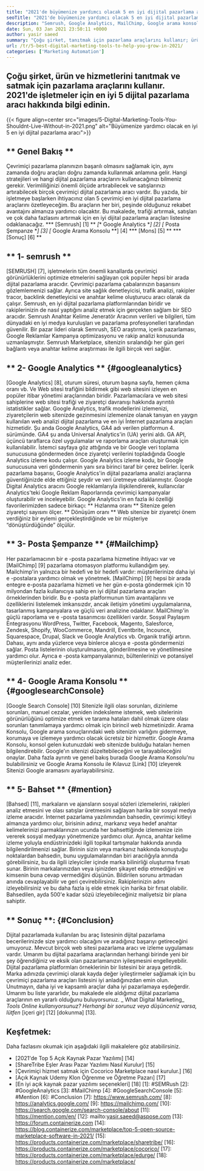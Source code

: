 ```yaml
---
title: "2021'de büyümenize yardımcı olacak 5 en iyi dijital pazarlama aracı" 
seoTitle: "2021'de büyümenize yardımcı olacak 5 en iyi dijital pazarlama aracı" 
description: "Semrush, Google Analytics, MailChimp, Google arama konsolu ve sözü, iş büyütmek için en uygun fiyatlı ve en kullanışlı en iyi dijital pazarlama araçlarıdır." 
date: Sun, 03 Jan 2021 23:50:11 +0000
author: yasir saeed
summary: "Çoğu şirket, tanıtmak için pazarlama araçlarını kullanır; ürün ve hizmetlerini satmak. 2021'de işletmeler için en iyi 5 dijital pazarlama aracı hakkında bilgi edinin." 
url: /tr/5-best-digital-marketing-tools-to-help-you-grow-in-2021/
categories: ['Marketing Automation']
---
```


## Çoğu şirket, ürün ve hizmetlerini tanıtmak ve satmak için pazarlama araçlarını kullanır. 2021'de işletmeler için en iyi 5 dijital pazarlama aracı hakkında bilgi edinin.

{{< figure align=center src="images/5-Digital-Marketing-Tools-You-Shouldnt-Live-Without-in-2021.png" alt="Büyümenize yardımcı olacak en iyi 5 en iyi dijital pazarlama aracı">}}


## ** Genel Bakış **
Çevrimiçi pazarlama planınızın başarılı olmasını sağlamak için, aynı zamanda doğru araçları doğru zamanda kullanmak anlamına gelir. Hangi stratejileri ve hangi dijital pazarlama araçlarını kullanacağınızı bilmeniz gerekir. Verimliliğinizi önemli ölçüde artırabilecek ve satışlarınızı artırabilecek birçok çevrimiçi dijital pazarlama aracı vardır. Bu yazıda, bir işletmeye başlarken ihtiyacınız olan 5 çevrimiçi en iyi dijital pazarlama araçlarını özetleyeceğim. Bu araçların her biri, peşinde olduğunuz rekabet avantajını almanıza yardımcı olacaktır.
Bu makalede, trafiği artırmak, satışları ve çok daha fazlasını artırmak için en iyi dijital pazarlama araçları listesine odaklanacağız.
  *** [Semrush] [1] **
  *[** Google Analytics **] [2]
  *[** Posta Şempanze **] [3]
  *[** Google Arama Konsolu **] [4]
  *** [Mons] [5] **
  *** [Sonuç] [6] **

## ** 1- semrush **
[SEMRUSH] [7], işletmelerin tüm önemli kanallarda çevrimiçi görünürlüklerini optimize etmelerini sağlayan çok popüler hepsi bir arada dijital pazarlama aracıdır. Çevrimiçi pazarlama çabalarınızın başarısını gözlemlemenizi sağlar. Ayrıca site sağlık denetleyicisi, trafik analizi, rakipler tracor, backlink denetleyicisi ve anahtar kelime oluşturucu aracı olarak da çalışır. Semrush, en iyi dijital pazarlama platformlarından biridir ve rakiplerinizin de nasıl yaptığını analiz etmek için gerçekten sağlam bir SEO aracıdır.
Semrush Anahtar Kelime Jeneratör Aracının verileri ve bilgileri, tüm dünyadaki en iyi medya kuruluşları ve pazarlama profesyonelleri tarafından güvenilir. Bir pazar lideri olarak Semrush, SEO araştırma, içerik pazarlaması, Google Reklamlar Kampanya optimizasyonu ve rakip analizi konusunda uzmanlaşmıştır. Semrush Marketplace, sitenizin sıralandığı her gün geri bağlantı veya anahtar kelime araştırması ile ilgili birçok veri sağlar.

## ** 2- Google Analytics ** {#googleanalytics}
[Google Analytics] [8], oturum süresi, oturum başına sayfa, hemen çıkma oranı vb. Ve Web sitesi trafiğini bildirmek gibi web sitesini izleyen en popüler itibar yönetimi araçlarından biridir. Pazarlamacılara ve web sitesi sahiplerine web sitesi trafiği ve ziyaretçi davranışı hakkında ayrıntılı istatistikler sağlar. Google Analytics, trafik modellerini izlemenizi, ziyaretçilerin web sitenizde gezinmesini izlemenize olanak tanıyan en yaygın kullanılan web analizi dijital pazarlama ve en iyi İnternet pazarlama araçları hizmetidir.
Şu anda Google Analytics, GA4 adı verilen platformun 4. sürümünde. GA4 şu anda Universal Analytics'in (UA) yerini aldı. GA API, üçüncü taraflarca özel uygulamalar ve raporlama araçları oluşturmak için kullanılabilir. İstemci sayfaya göz attığında ve bir Google veri toplama sunucusuna göndermeden önce ziyaretçi verilerini topladığında Google Analytics izleme kodu çalışır. Google Analytics izleme kodu, bir Google sunucusuna veri göndermenin yanı sıra birinci taraf bir çerez belirler. İçerik pazarlama başarısı, Google Analytics'in dijital pazarlama analizi araçlarına güventiğinizde elde ettiğiniz şeydir ve veri üretmeye odaklanmıştır.
Google Digital Analytics aracını Google reklamlarıyla ilişkilendirerek, kullanıcılar Analytics'teki Google Reklam Raporlarında çevrimiçi kampanyalar oluşturabilir ve inceleyebilir. Google Analytics'in en fazla iki özelliği favorilerimizden sadece birkaçı:
** Hızlanma oranı ** Sitenize gelen ziyaretçi sayısını ölçer.
** Dönüşüm oranı ** Web sitenize bir ziyaretçi önem verdiğiniz bir eylemi gerçekleştirdiğinde ve bir müşteriye “dönüştürdüğünde” ölçülür.

## ** 3- Posta Şempanze ** {#Mailchimp}
Her pazarlamacının bir e -posta pazarlama hizmetine ihtiyacı var ve [MailChimp] [9] pazarlama otomasyon platformu kullandığım şey. Mailchimp'in yalnızca bir hedefi ve bir hedefi vardır: müşterilerinize daha iyi e -postalara yardımcı olmak ve yönetmek.
[MailChimp] [9] hepsi bir arada entegre e-posta pazarlama hizmeti ve her gün e-posta göndermek için 10 milyondan fazla kullanıcıya sahip en iyi dijital pazarlama araçları örneklerinden biridir. Bu e -posta platformunun tüm avantajlarını ve özelliklerini listelemek imkansızdır, ancak iletişim yönetimi uygulamalarına, tasarlanmış kampanyalara ve güçlü veri analizine odaklanır.
MailChimp'in güçlü raporlama ve e -posta tasarımcısı özellikleri vardır. Sosyal Paylaşım Entegrasyonu WordPress, Twitter, Facebook, Magento, Salesforce, Zendesk, Shopify, WooCommerce, Mandrill, Eventbrite, Incounce, Squarespace, Drupal, Slack ve Google Analytics vb. Organik trafiği artırın.
Dahası, aynı anda yüzlerce veya binlerce alıcıya e -posta göndermenizi sağlar. Posta listelerinin oluşturulmasına, gönderilmesine ve yönetilmesine yardımcı olur. Ayrıca e -posta kampanyalarınızı, bültenlerinizi ve potansiyel müşterilerinizi analiz eder.

## ** 4- Google Arama Konsolu ** {#googlesearchConsole}
[Google Search Console] [10] Sitenizle ilgili olası sorunları, dizinleme sorunları, manuel cezalar, yeniden indeksleme istemek, web sitelerinin görünürlüğünü optimize etmek ve tarama hataları dahil olmak üzere olası sorunları tanımlamaya yardımcı olmak için birincil web hizmetinizdir. Arama Konsolu, Google arama sonuçlarındaki web sitenizin varlığını gidermeye, korumaya ve izlemeye yardımcı olacak ücretsiz bir hizmettir.
Google Arama Konsolu, konsol gelen kutunuzdaki web sitenizde bulduğu hataları hemen bilgilendirebilir. Google'ın sitenizi düzeltebileceğini ve tarayabileceğini onaylar. Daha fazla ayrıntı ve genel bakış burada Google Arama Konsolu'nu bulabilirsiniz ve Google Arama Konsolu ile Kılavuz [Link] [10] izleyerek Sitenizi Google aramasını ayarlayabilirsiniz.

## ** 5- Bahset ** {#mention}
[Bahsed] [11], markaların ve ajansların sosyal sözleri izlemelerini, rakipleri analiz etmesini ve olası satışlar üretmesini sağlayan harika bir sosyal medya izleme aracıdır. İnternet pazarlama yazılımından bahsedin, çevrimiçi kitleyi almanıza yardımcı olur, birisinin adınız, markanız veya hedef anahtar kelimelerinizi parmaklarınızın ucunda her bahsettiğinde izlemenize izin vererek sosyal medyayı yönetmenize yardımcı olur.
Ayrıca, anahtar kelime izleme yoluyla endüstrinizdeki ilgili topikal tartışmalar hakkında anında bilgilendirilmenizi sağlar. Birinin sizin veya markanız hakkında konuştuğu noktalardan bahsedin, bunu uygulamalarından biri aracılığıyla anında görebilirsiniz, bu da ilgili izleyiciler içinde marka bilinirliği oluşturma fırsatı sunar.
Birinin markalarınızdan veya işinizden şikayet edip etmediğini ve kimsenin buna cevap vermediğini düşünün. Bildirilen sorunu artmadan anında cevaplayabilir ve geri çevirebilirsiniz. Rakiplerinizin adını izleyebilirsiniz ve bu daha fazla iş elde etmek için harika bir fırsat olabilir. Bahsedilen, ayda 500'e kadar sözü izleyebileceğiniz maliyetsiz bir plana sahiptir.

## ** Sonuç **: {#Conclusion}
Dijital pazarlamada kullanılan bu araç listesinin dijital pazarlama becerilerinizde size yardımcı olacağını ve aradığınız başarıyı getireceğini umuyoruz. Mevcut birçok web sitesi pazarlama aracı ve izleme uygulaması vardır. Umarım bu dijital pazarlama araçlarından herhangi birinde yeni bir şey öğrendiğiniz ve eksik olan pazarlamanızın iyileşmesini engelleyebilir.
Dijital pazarlama platformları örneklerinin bir listesini bir araya getirdik. Marka adınızda çevrimiçi olarak kayda değer iyileştirmeler sağlamak için bu çevrimiçi pazarlama araçları listesini iyi anladığınızdan emin olun. Unutmayın, daha iyi ve kapsamlı araçlar daha iyi pazarlamaya eşdeğerdir. Umarım bu liste yararlıdır, bu makalede ele aldığımız dijital pazarlama araçlarının en yararlı olduğunu buluyorsunuz.
_ What Digital Marketing_ _Tools Online kullanıyorsunuz? Herhangi bir sorunuz veya düşünceniz varsa, lütfen_ [içeri gir] [12] [dokunma] [13].

## Keşfetmek:
Daha fazlasını okumak için aşağıdaki ilgili makalelere göz atabilirsiniz.
  * [2021'de Top 5 Açık Kaynak Pazar Yazılımı] [14]
  * [ShareTribe Eşler Arası Pazar Yazılımı Nasıl Kurulur] [15]
  * [Çevrimiçi hizmet satmak için Cocorico Marketplace nasıl kurulur.] [16]
  * [Açık Kaynak Udemy Klon Öğrenme ve Öğretme Pazarı] [17]
  * [En iyi açık kaynak pazar yazılımı seçenekleri] [18]
[1]: #SEMRush
[2]: #GoogleAnalytics
[3]: #MailChimp
[4]: #GoogleSearchConsole
[5]: #Mention
[6]: #Conclusion
[7]: https://www.semrush.com/
[8]: https://analytics.google.com/
[9]: https://mailchimp.com/
[10]: https://search.google.com/search-console/about
[11]: https://mention.com/en/
[12]: mailto:yasir.saeed@aspose.com
[13]: https://forum.containerize.com
[14]: https://blog.containerize.com/marketplace/top-5-open-source-marketplace-software-in-2021/
[15]: https://products.containerize.com/marketplace/sharetribe/
[16]: https://products.containerize.com/marketplace/cocorico/
[17]: https://products.containerize.com/marketplace/edurge/
[18]: https://products.containerize.com/marketplace/

